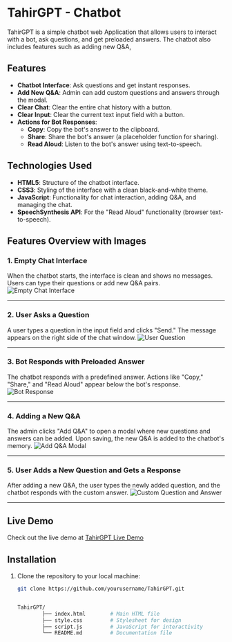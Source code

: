 # TahirGPT - Chatbot 

TahirGPT is a simple chatbot web Application that allows users to interact with a bot, ask questions, and get preloaded answers. The chatbot also includes features such as adding new Q&A,

## Features

- **Chatbot Interface**: Ask questions and get instant responses.
- **Add New Q&A**: Admin can add custom questions and answers through the modal.
- **Clear Chat**: Clear the entire chat history with a button.
- **Clear Input**: Clear the current text input field with a button.
- **Actions for Bot Responses**:
  - **Copy**: Copy the bot's answer to the clipboard.
  - **Share**: Share the bot's answer (a placeholder function for sharing).
  - **Read Aloud**: Listen to the bot's answer using text-to-speech.

## Technologies Used

- **HTML5**: Structure of the chatbot interface.
- **CSS3**: Styling of the interface with a clean black-and-white theme.
- **JavaScript**: Functionality for chat interaction, adding Q&A, and managing the chat.
- **SpeechSynthesis API**: For the "Read Aloud" functionality (browser text-to-speech).


## Features Overview with Images

### 1. Empty Chat Interface
When the chatbot starts, the interface is clean and shows no messages. Users can type their questions or add new Q&A pairs.
![Empty Chat Interface]()

---

### 2. User Asks a Question
A user types a question in the input field and clicks "Send." The message appears on the right side of the chat window.
![User Question]()

---

### 3. Bot Responds with Preloaded Answer
The chatbot responds with a predefined answer. Actions like "Copy," "Share," and "Read Aloud" appear below the bot's response.
![Bot Response]()

---

### 4. Adding a New Q&A
The admin clicks "Add Q&A" to open a modal where new questions and answers can be added. Upon saving, the new Q&A is added to the chatbot's memory.
![Add Q&A Modal]()

---

### 5. User Adds a New Question and Gets a Response
After adding a new Q&A, the user types the newly added question, and the chatbot responds with the custom answer.
![Custom Question and Answer]()

---


## Live Demo

Check out the live demo at [TahirGPT Live Demo](https://imtahirnaseer.github.io/TahirGPT) 



## Installation

1. Clone the repository to your local machine:

   ```bash
   git clone https://github.com/yourusername/TahirGPT.git


   TahirGPT/
           ├── index.html        # Main HTML file
           ├── style.css         # Stylesheet for design
           ├── script.js         # JavaScript for interactivity
           └── README.md         # Documentation file

